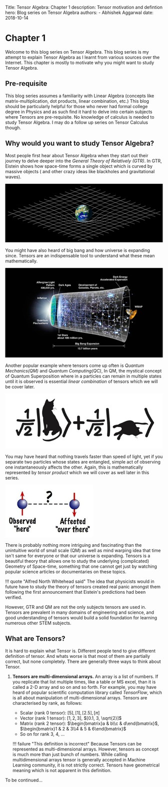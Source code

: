Title: Tensor Algebra: Chapter 1
description: Tensor motivation and defintion
hero: Blog series on Tensor Algebra
authors:
    - Abhishek Aggarwal
date: 2018-10-14

# **Chapter 1**

Welcome to this blog series on Tensor Algebra. This blog series is my attempt to explain Tensor Algebra as I learnt from various sources over the Internet. This chapter is mostly to motivate why you might want to study Tensor Algebra.

## Pre-requisite
This blog series assumes a familiarity with Linear Algebra (concepts like matrix-multiplication, dot products, linear combination, etc.) This blog should be particularly helpful for those who never had formal college degree in Physics and as such find it hard to delve into certain subjects where Tensors are pre-requisite. No knowledge of calculus is needed to study Tensor Algebra. I may do a follow up series on Tensor Calculus though.

## Why would you want to study Tensor Algebra?
Most people first hear about Tensor Algebra when they start out their journey to delve deeper into the _General Theory of Relatively (GTR)_. In GTR, Eistein shows how space-time forms a single object which is curved by massive objects ( and other crazy ideas like blackholes and gravitational waves).

![_Space time curves near massive objects as predicted by General Theory of Relativity, but what does that even mean?_](./imgs/Spacetime_lattice_analogy.svg)

You might have also heard of big bang and how universe is expanding since. Tensors are an indispensable tool to understand what these mean mathematically.

![_What does it really mean mathematically when people say Universe is expanding?_](./imgs/expanding_universe.jpg)

Another popular example where tensors come up often is _Quantum Mechanics(QM)_ and _Quantum Computing(QC)_, In QM, the mystical concept of Quantum Superposition where in a particles can remain in multiple states until it is observed is essential _linear combination_ of tensors which we will be cover later.

![_Quantum Superposition: Is the cat dead or alive?_](./imgs/cat_dead_alive.jpg) 

You may have heard that nothing travels faster than speed of light, yet if you separate two particles whose states are entangled, simple act of observing one instantaneously affects the other. Again, this is mathematically represented by _tensor product_ which we will cover as well later in this series.

![_"Spooky action at a distance"- Einstein. Huh?_](./imgs/quantum_entanglement.jpeg#right)

There is probably nothing more intriguing and fascinating than the unintuitive world of small scale (QM) as well as mind warping idea that time isn't same for everyone or that our universe is expanding. Tensors is a beautiful theory that allows one to study the underlying (complicated) Geometry of Space-time, something that one cannot get just by watching popular science articles or documentaries on these topics.

!!! quote "Alfred North Whitehead said"
    The idea that physicists would in future have to study the theory of tensors created real panic amongst them following the first announcement that Eistein's predictions had been verified.  

However, GTR and QM are not the only subjects tensors are used in. Tensors are prevalent in many domains of engineering and science, and good understanding of tensors would build a solid foundation for learning numerous other STEM subjects.

## What are Tensors?
It is hard to explain what Tensor is. Different people tend to give different definition of tensor. And whats worse is that most of them are partially correct, but none completely. There are generally three ways to think about Tensor.

1. **Tensors are multi-dimensional arrays.** 
An array is a list of numbers. If you replicate that list multiple times, like a table or MS excel, than it is called a 2-D array and so on and so forth. For example, you may have heard of popular scientific computation library called _TensorFlow_, which is all about manipulation of multi-dimensional arrays. Tensors are characterised by rank, as follows:

    * Scalar (rank 0 tensor): $[5], [1], [2.5], [\pi]$
    * Vector (rank 1 tensor): $[1, 2, 3]$, $[0.1, 3, \sqrt{2}]$
    * Matrix (rank 2 tensor): $\begin{bmatrix}a & b\\c & d\end{bmatrix}$, $\begin{bmatrix}1 & 2 & 3\\4 & 5 & 6\end{bmatrix}$
    * So on for rank 3, 4, ...
        
    !!! failure "This definition is incorrect"
        Because Tensors can be represented as multi-dimensional arrays. However, tensors as concept is much more than just bunch of numbers. While calling multidimensional arrays tensor is generally accepted in Machine Learning community, it is not strictly correct. Tensors have geometrical meaning which is not apparent in this definition.

To be continued...    